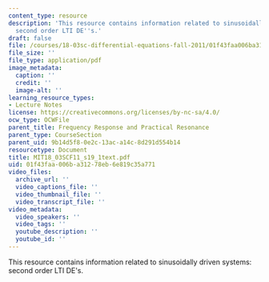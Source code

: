 ```yaml
---
content_type: resource
description: 'This resource contains information related to sinusoidally driven systems:
  second order LTI DE''s.'
draft: false
file: /courses/18-03sc-differential-equations-fall-2011/01f43faa006ba31278eb6e819c35a771_MIT18_03SCF11_s19_1text.pdf
file_size: ''
file_type: application/pdf
image_metadata:
  caption: ''
  credit: ''
  image-alt: ''
learning_resource_types:
- Lecture Notes
license: https://creativecommons.org/licenses/by-nc-sa/4.0/
ocw_type: OCWFile
parent_title: Frequency Response and Practical Resonance
parent_type: CourseSection
parent_uid: 9b14d5f8-0e2c-13ac-a14c-8d291d554b14
resourcetype: Document
title: MIT18_03SCF11_s19_1text.pdf
uid: 01f43faa-006b-a312-78eb-6e819c35a771
video_files:
  archive_url: ''
  video_captions_file: ''
  video_thumbnail_file: ''
  video_transcript_file: ''
video_metadata:
  video_speakers: ''
  video_tags: ''
  youtube_description: ''
  youtube_id: ''
---
```

This resource contains information related to sinusoidally driven systems: second order LTI DE's.